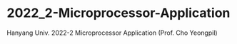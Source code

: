 # 2022_2-Microprocessor-Application
Hanyang Univ. 2022-2 Microprocessor Application (Prof. Cho Yeongpil)
